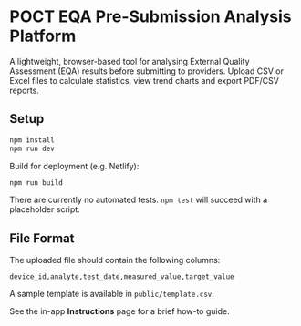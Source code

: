# POCT EQA Pre-Submission Analysis Platform

A lightweight, browser-based tool for analysing External Quality Assessment (EQA) results before submitting to providers. Upload CSV or Excel files to calculate statistics, view trend charts and export PDF/CSV reports.

## Setup

```bash
npm install
npm run dev
```

Build for deployment (e.g. Netlify):

```bash
npm run build
```

There are currently no automated tests. `npm test` will succeed with a placeholder script.

## File Format

The uploaded file should contain the following columns:

```
device_id,analyte,test_date,measured_value,target_value
```

A sample template is available in `public/template.csv`.

See the in-app **Instructions** page for a brief how-to guide.
